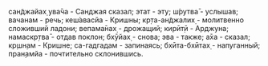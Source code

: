 сан̃джайах̣ ува̄ча - Санджая сказал; этат - эту; ш́рутва̄ - услышав; вачанам - речь; кеш́авасйа - Кришны; кр̣та-ан̃джалих̣ - молитвенно сложивший ладони; вепама̄нах̣ - дрожащий; кирӣт̣ӣ - Арджуна; намаскр̣тва̄ - отдав поклон; бхӯйах̣ - снова; эва - также; а̄ха - сказал; кр̣шн̣ам - Кришне; са-гадгадам - запинаясь; бхӣта-бхӣтах̣ - напуганный; пран̣амйа - почтительно склонившись.